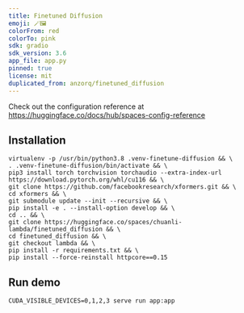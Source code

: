 ```yaml
---
title: Finetuned Diffusion
emoji: 🪄🖼️
colorFrom: red
colorTo: pink
sdk: gradio
sdk_version: 3.6
app_file: app.py
pinned: true
license: mit
duplicated_from: anzorq/finetuned_diffusion
---
```


Check out the configuration reference at https://huggingface.co/docs/hub/spaces-config-reference

## Installation

```
virtualenv -p /usr/bin/python3.8 .venv-finetune-diffusion && \
. .venv-finetune-diffusion/bin/activate && \
pip3 install torch torchvision torchaudio --extra-index-url https://download.pytorch.org/whl/cu116 && \
git clone https://github.com/facebookresearch/xformers.git && \
cd xformers && \
git submodule update --init --recursive && \
pip install -e . --install-option develop && \
cd .. && \
git clone https://huggingface.co/spaces/chuanli-lambda/finetuned_diffusion && \
cd finetuned_diffusion && \
git checkout lambda && \
pip install -r requirements.txt && \
pip install --force-reinstall httpcore==0.15
```

## Run demo

```
CUDA_VISIBLE_DEVICES=0,1,2,3 serve run app:app
```

